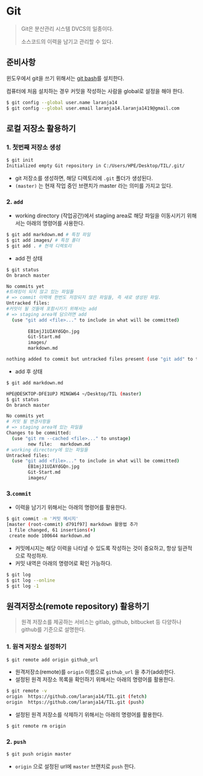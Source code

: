 # Git

> Git은 분산관리 시스템 DVCS의 일종이다.
>
> 소스코드의 이력을 남기고 관리할 수 있다. 

## 준비사항

윈도우에서 git을 쓰기 위해서는 [git bash](https://gitforwindows.org/)를 설치한다.

컴퓨터에 처음 설치하는 경우 커밋을 작성하는 사람을 global로 설정을 해야 한다.

```bash
$ git config --global user.name laranja14
$ git config --global user.email laranja14.laranja1419@gmail.com
```



## 로컬 저장소 활용하기

### 1. 첫번째 저장소 생성

```bash
$ git init
Initialized empty Git repository in C:/Users/HPE/Desktop/TIL/.git/
```

* git 저장소를 생성하면, 해당 디렉토리에 `.git` 폴더가 생성된다.
* `(master)` 는 현재 작업 중인 브랜치가 master 라는 의미를 가지고 있다.

### 2. `add`

* working directory (작업공간)에서 stagiing area로 해당 파일을 이동시키기 위해서는 아래의 명령어를 사용한다.

```bash
$ git add markdown.md # 특정 파일 
$ git add images/ # 특정 폴더
$ git add . # 현재 디렉토리
```

* add 전 상태

```bash
$ git status
On branch master

No commits yet
#트래킹이 되지 않고 있는 파일들
# => commit 이력에 한번도 저장되지 않은 파일들, 즉 새로 생성된 파일.
Untracked files:
#커밋이 될 것들에 포함시키기 위해서는 add
# => staging area에 담으려면 add
  (use "git add <file>..." to include in what will be committed)
  
        EB1mjJ1UIAYdGQn.jpg
        Git-Start.md
        images/
        markdown.md

nothing added to commit but untracked files present (use "git add" to track)

```

* add 후 상태

```bash
$ git add markdown.md

HPE@DESKTOP-DFE1UPJ MINGW64 ~/Desktop/TIL (master)
$ git status
On branch master

No commits yet
# 커밋 될 변경사항들
# => staging area에 있는 파일들
Changes to be committed:
  (use "git rm --cached <file>..." to unstage)
        new file:   markdown.md
# working directory에 있는 파일들
Untracked files:
  (use "git add <file>..." to include in what will be committed)
        EB1mjJ1UIAYdGQn.jpg
        Git-Start.md
        images/


```

### 3.`commit`

* 이력을 남기기 위해서는 아래의 명령어를 활용한다.

```bash
$ git commit -m '커밋 메시지'
[master (root-commit) d791f97] markdown 활용법 추가
 1 file changed, 61 insertions(+)
 create mode 100644 markdown.md
```

* 커밋메시지는 해당 이력을 나타낼 수 있도록 작성하는 것이 중요하고, 항상 일관적으로 작성하자.
* 커밋 내역은 아래의 명령어로 확인 가능하다.

```bash
$ git log
$ git log --online
$ git log -1
```

##  원격저장소(remote repository) 활용하기

> 원격 저장소를 제공하는 서비스는 gitlab, github, bitbucket 등 다양하나 github를 기준으로 설명한다.

### 1. 원격 저장소 설정하기

```bash
$ git remote add origin github_url
```

- 원격저장소(remote)를 `origin` 이름으로 `github_url` 을 추가(add)한다.
- 설정된 원격 저장소 목록을 확인하기 위해서는 아래의 명령어를 활용한다.

```bash
$ git remote -v
origin  https://github.com/laranja14/TIL.git (fetch)
origin  https://github.com/laranja14/TIL.git (push)
```

* 설정된 원격 저장소를 삭제하기 위해서는 아래의 명령어를 활용한다.

```bash
$ git remote rm origin
```

###  2. `push`

```bash
$ git push origin master
```

* `origin` 으로 설정된 url에 `master` 브랜치로 `push` 한다.

